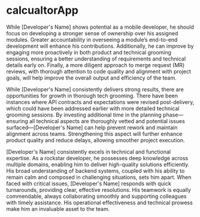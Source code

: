 # calcualtorApp



While [Developer's Name] shows potential as a mobile developer, he should focus on developing a stronger sense of ownership over his assigned modules. Greater accountability in overseeing a module’s end-to-end development will enhance his contributions. Additionally, he can improve by engaging more proactively in both product and technical grooming sessions, ensuring a better understanding of requirements and technical details early on. Finally, a more diligent approach to merge request (MR) reviews, with thorough attention to code quality and alignment with project goals, will help improve the overall output and efficiency of the team.




While [Developer's Name] consistently delivers strong results, there are opportunities for growth in thorough tech grooming. There have been instances where API contracts and expectations were revised post-delivery, which could have been addressed earlier with more detailed technical grooming sessions. By investing additional time in the planning phase—ensuring all technical aspects are thoroughly vetted and potential issues surfaced—[Developer's Name] can help prevent rework and maintain alignment across teams. Strengthening this aspect will further enhance product quality and reduce delays, allowing smoother project execution.


[Developer's Name] consistently excels in technical and functional expertise. As a rockstar developer, he possesses deep knowledge across multiple domains, enabling him to deliver high-quality solutions efficiently. His broad understanding of backend systems, coupled with his ability to remain calm and composed in challenging situations, sets him apart. When faced with critical issues, [Developer's Name] responds with quick turnarounds, providing clear, effective resolutions. His teamwork is equally commendable, always collaborating smoothly and supporting colleagues with timely assistance. His operational effectiveness and technical prowess make him an invaluable asset to the team.


